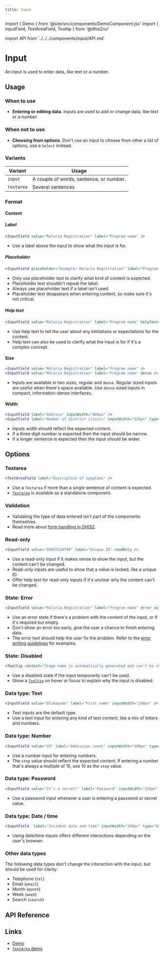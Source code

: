 ```yaml
---
title: Input
---
```


import { Demo } from '@site/src/components/DemoComponent.jsx'
import { InputField, TextAreaField, Tooltip } from '@dhis2/ui'

import API from '../../../components/input/API.md'

# Input

An input is used to enter data, like text or a number.

<Demo>
    <InputField value="Input label" label="Value" />
</Demo>

## Usage

### When to use

-   **Entering or editing data**. Inputs are used to add or change data, like text or a number.

### When not to use

-   **Choosing from options**. Don't use an input to choose from other a list of options, use a `Select` instead.

### Variants

| Variant    | Usage                                   |
| ---------- | --------------------------------------- |
| `input`    | A couple of words, sentence, or number. |
| `textarea` | Several sentences                       |

### Format

#### Content

##### Label

<Demo>
    <InputField value="Malaria Registration" label="Program name" />
</Demo>

```jsx
<InputField value="Malaria Registration" label="Program name" />
```

-   Use a label above the input to show what the input is for.

##### Placeholder

<Demo>
    <InputField placeholder="Example: Malaria Registration" label="Program name" />
</Demo>

```jsx
<InputField placeholder="Example: Malaria Registration" label="Program name" />
````

-   Only use placeholder text to clarify what kind of content is expected.
-   Placeholder text shouldn't repeat the label.
-   Always use placeholder text if a label isn't used.
-   Placeholder text disappears when entering content, so make sure it's not critical.

##### Help text

<Demo>
    <InputField value="Malaria Registration" label="Program name" helpText="Used for data entry and shown on all reports." />
</Demo>

```jsx
<InputField value="Malaria Registration" label="Program name" helpText="Used for data entry and shown on all reports." />
```

-   Use help text to tell the user about any limitations or expectations for the content.
-   Help text can also be used to clarify what the input is for if it's a complex concept.

#### Size

<Demo>
    <div className='stacked-examples-vertical'>
        <InputField value="Malaria Registration" label="Program name" />
        <InputField value="Malaria Registration" label="Program name" dense />
    </div>
</Demo>

```jsx
<InputField value="Malaria Registration" label="Program name" />
<InputField value="Malaria Registration" label="Program name" dense />
```

-   Inputs are available in two sizes, regular and `dense`. Regular sized inputs are useful when there's space available. Use `dense` sized inputs in compact, information-dense interfaces.

#### Width

<Demo>
    <div className='stacked-examples-vertical'>
        <InputField label="Address" inputWidth="400px" />
        <InputField label="Number of district clinics" inputWidth="120px" type="number" />
    </div>
</Demo>

```jsx
<InputField label="Address" inputWidth="400px" />
<InputField label="Number of district clinics" inputWidth="120px" type="number" />
```

-   Inputs width should reflect the expected content.
-   If a three digit number is expected then the input should be narrow.
-   If a longer sentence is expected then the input should be wider.

## Options

### Textarea

<Demo>
    <TextAreaField label="Description of symptoms" />
</Demo>

```jsx
<TextAreaField label="Description of symptoms" />
```

-   Use a `Textarea` if more than a single sentence of content is expected.
-   [`Textarea`](https://ui.dhis2.nu/demo/?path=/story/forms-text-area-text-area-field--no-placeholder-no-value) is available as a standalone component.

### Validation

-   Validating the type of data entered isn't part of the components themselves.
-   Read more about [form handling in DHIS2](../utilities/forms/react-final-form.md).

### Read-only

<Demo>
    <InputField value="OU897234798" label="Unique ID" readOnly />
</Demo>

```jsx
<InputField value="OU897234798" label="Unique ID" readOnly />
```

-   Use a read-only input if it makes sense to show the input, but the content can't be changed.
-   Read-only inputs are useful to show that a value is locked, like a unique ID.
-   Offer help text for read-only inputs if it's unclear why the content can't be changed.

### State: Error

<Demo>
    <InputField value="Malaria Registration" label="Program name" error validationText="There's a program with this name already. Try another program name." />
</Demo>

```jsx
<InputField value="Malaria Registration" label="Program name" error validationText="There's a program with this name already. Try another program name." />
```

-   Use an error state if there's a problem with the content of the input, or if it's required but empty.
-   Don't show an error too early, give the user a chance to finish entering data.
-   The error text should help the user fix the problem. Refer to the [error writing guidelines](../principles/content-communication.md) for examples.

### State: Disabled

<Demo>
    <Tooltip content="Stage name is automatically generated and can't be changed."><InputField value="Referrals" label="Stage name" readOnly /></Tooltip>
</Demo>

```jsx
<Tooltip content="Stage name is automatically generated and can't be changed."><InputField value="Referrals" label="Stage name" readOnly /></Tooltip>
```

-   Use a disabled state if the input temporarily can't be used.
-   Show a [`Tooltip`](tooltip.md) on hover or focus to explain why the input is disabled.

### Data type: Text

<Demo>
    <InputField value="Olukayode" label="First name" inputWidth="240px" />
</Demo>

```jsx
<InputField value="Olukayode" label="First name" inputWidth="240px" />
````

-   Text inputs are the default type.
-   Use a text input for entering any kind of text content, like a mix of letters and numbers.

### Data type: Number

<Demo>
    <InputField value="19" label="Admission count" inputWidth="100px" type="number" />
</Demo>

```jsx
<InputField value="19" label="Admission count" inputWidth="100px" type="number" />
```

-   Use a number input for entering numbers.
-   The `step` value should reflect the expected content. If entering a number that's always a multiple of 10, use 10 as the `step` value.

### Data type: Password

<Demo>
    <InputField value="It's a secret!" label="Password" inputWidth="320px"  type="password" />
</Demo>

```jsx
<InputField value="It's a secret!" label="Password" inputWidth="320px"  type="password" />
```

-   Use a password input whenever a user is entering a password or secret value.

### Data type: Date / time

<Demo>
    <InputField  label="Incident date and time" inputWidth="240px" type="datetime-local" />
</Demo>

```jsx
<InputField  label="Incident date and time" inputWidth="240px" type="datetime-local" />
```
-   Using date/time inputs offers different interactions depending on the user's browser.

### Other data types

The following data types don't change the interaction with the input, but should be used for clarity:

-   Telephone (`tel`)
-   Email (`email`)
-   Month (`month`)
-   Week (`week`)
-   Search (`search`)

## API Reference

<API />

## Links

-   [Demo](/demo/?path=/story/file-input-field--default)
-   [`TextArea` demo](/demo/?path=/story/text-area--placeholder-no-value)

